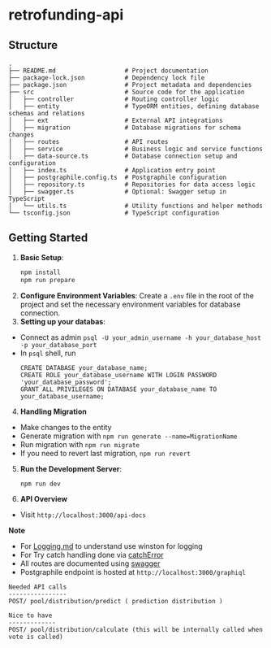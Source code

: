 # retrofunding-api

## Structure

```
.
├── README.md                   # Project documentation
├── package-lock.json           # Dependency lock file
├── package.json                # Project metadata and dependencies
├── src                         # Source code for the application
│   ├── controller              # Routing controller logic
│   ├── entity                  # TypeORM entities, defining database schemas and relations
│   ├── ext                     # External API integrations
│   ├── migration               # Database migrations for schema changes
│   ├── routes                  # API routes
│   ├── service                 # Business logic and service functions
│   ├── data-source.ts          # Database connection setup and configuration
│   ├── index.ts                # Application entry point
│   ├── postgraphile.config.ts  # Postgraphile configuration
│   ├── repository.ts           # Repositories for data access logic
│   ├── swagger.ts              # Optional: Swagger setup in TypeScript
│   └── utils.ts                # Utility functions and helper methods
└── tsconfig.json               # TypeScript configuration
```

## Getting Started

1. **Basic Setup**:
   ```bash
   npm install
   npm run prepare
   ```
2. **Configure Environment Variables**:
   Create a `.env` file in the root of the project and set the necessary environment variables for database connection.
3. **Setting up your databas**:
- Connect as admin `psql -U your_admin_username -h your_database_host -p your_database_port`
- In `psql` shell, run
  ```shell
  CREATE DATABASE your_database_name;
  CREATE ROLE your_database_username WITH LOGIN PASSWORD 'your_database_password';
  GRANT ALL PRIVILEGES ON DATABASE your_database_name TO your_database_username;
  ```
4. **Handling Migration**
- Make changes to the entity
- Generate migration with `npm run generate --name=MigrationName`
- Run migration with `npm run migrate`
- If you need to revert last migration, `npm run revert`
5. **Run the Development Server**:
   ```bash
   npm run dev
   ```
6. **API Overview**
  - Visit `http://localhost:3000/api-docs`

**Note**

- For [Logging.md](./src//logger/logger.md) to understand use winston for logging
- For Try catch handling done via [catchError](./src/utils.ts)
- All routes are documented using [swagger](./src/swagger.ts)
- Postgraphile endpoint is hosted at `http://localhost:3000/graphiql`

```
Needed API calls
----------------
POST/ pool/distribution/predict ( prediction distribution )

Nice to have 
-------------
POST/ pool/distribution/calculate (this will be internally called when vote is called)

```
